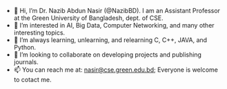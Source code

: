 - 👋 Hi, I’m Dr. Nazib Abdun Nasir (@NazibBD). I am an Assistant Professor at the Green University of Bangladesh, dept. of CSE.
- 👀 I’m interested in AI, Big Data, Computer Networking, and many other interesting topics.
- 🌱 I’m always learning, unlearning, and relearning C, C++, JAVA, and Python.
- 💞️ I’m looking to collaborate on developing projects and publishing journals.
- 📫 You can reach me at: nasir@cse.green.edu.bd; Everyone is welcome to cotact me.

<!---
NazibBD/NazibBD is a ✨ special ✨ repository because its `README.md` (this file) appears on your GitHub profile.
You can click the Preview link to take a look at your changes.
--->
